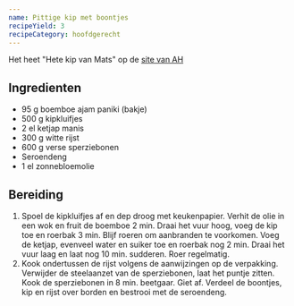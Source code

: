 ```yaml
---
name: Pittige kip met boontjes
recipeYield: 3
recipeCategory: hoofdgerecht
---
```


Het heet "Hete kip van Mats" op de [site van AH](https://www.ah.nl/allerhande/recept/R-R861158/hete-kip-van-mats)

## Ingredienten

- 95 g boemboe ajam paniki (bakje)
- 500 g kipkluifjes
- 2 el ketjap manis
- 300 g witte rijst
- 600 g verse sperziebonen
- Seroendeng
- 1 el zonnebloemolie

## Bereiding

1. Spoel de kipkluifjes af en dep droog met keukenpapier. Verhit de olie in een wok en fruit de boemboe 2 min. Draai het vuur hoog, voeg de kip toe en roerbak 3 min. Blijf roeren om aanbranden te voorkomen. Voeg de ketjap, evenveel water en suiker toe en roerbak nog 2 min. Draai het vuur laag en laat nog 10 min. sudderen. Roer regelmatig.
2. Kook ondertussen de rijst volgens de aanwijzingen op de verpakking. Verwijder de steelaanzet van de sperziebonen, laat het puntje zitten. Kook de sperziebonen in 8 min. beetgaar. Giet af. Verdeel de boontjes, kip en rijst over borden en bestrooi met de seroendeng.
